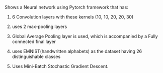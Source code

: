 Shows a Neural network using Pytorch framework that has:

1. 6 Convolution layers with these kernels (10, 10, 20, 20, 30)

2. uses 2 max-pooling layers

3. Global Average Pooling layer is used, which is accompanied by a Fully connected final layer

4. uses EMNIST(handwritten alphabets) as the dataset having 26 distinguishable classes

5. Uses Mini-Batch Stochastic Gradient Descent.
   
